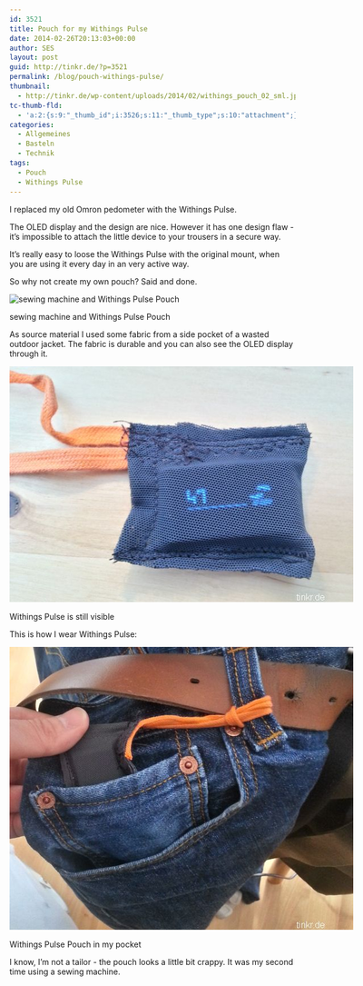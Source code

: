 ```yaml
---
id: 3521
title: Pouch for my Withings Pulse
date: 2014-02-26T20:13:03+00:00
author: SES
layout: post
guid: http://tinkr.de/?p=3521
permalink: /blog/pouch-withings-pulse/
thumbnail:
  - http://tinkr.de/wp-content/uploads/2014/02/withings_pouch_02_sml.jpg
tc-thumb-fld:
  - 'a:2:{s:9:"_thumb_id";i:3526;s:11:"_thumb_type";s:10:"attachment";}'
categories:
  - Allgemeines
  - Basteln
  - Technik
tags:
  - Pouch
  - Withings Pulse
---
```

I replaced my old Omron pedometer with the Withings Pulse.

The OLED display and the design are nice. However it has one design flaw - it&#8217;s impossible to attach the little device to your trousers in a secure way.

It&#8217;s really easy to loose the Withings Pulse with the original mount, when you are using it every day in an very active way.

So why not create my own pouch? Said and done.


<div id="attachment_3523" style="width: 616px" >
  <img aria-describedby="caption-attachment-3523" loading="lazy" src="/assets/2014/02/withings_pouch_01.jpg" alt="sewing machine and Withings Pulse Pouch"    srcset="/assets/2014/02/withings_pouch_01.jpg 606w, /assets/2014/02/withings_pouch_01-240x180.jpg 240w" sizes="(max-width: 606px) 100vw, 606px" />

  <p id="caption-attachment-3523" >
    sewing machine and Withings Pulse Pouch
  </p>
</div>

As source material I used some fabric from a side pocket of a wasted outdoor jacket. The fabric is durable and you can also see the OLED display through it.


<div id="attachment_3524" style="width: 616px" >
  <img aria-describedby="caption-attachment-3524" loading="lazy" src="/assets/2014/02/withings_pouch_02.jpg" alt="Withings Pulse is still visible"    />

  <p id="caption-attachment-3524" >
    Withings Pulse is still visible
  </p>
</div>

This is how I wear Withings Pulse:


<div id="attachment_3526" style="width: 616px" >
  <img aria-describedby="caption-attachment-3526" loading="lazy" src="/assets/2014/02/withings_pouch_03.jpg" alt="Withings Pulse Pouch in my pocket"    />

  <p id="caption-attachment-3526" >
    Withings Pulse Pouch in my pocket
  </p>
</div>

I know, I&#8217;m not a tailor - the pouch looks a little bit crappy. It was my second time using a sewing machine.
